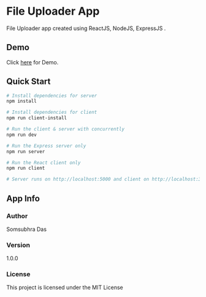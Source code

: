 # File Uploader App

File Uploader app created using ReactJS, NodeJS, ExpressJS .

## Demo

Click [here](https://thawing-meadow-60494.herokuapp.com) for Demo.

## Quick Start

```bash
# Install dependencies for server
npm install

# Install dependencies for client
npm run client-install

# Run the client & server with concurrently
npm run dev

# Run the Express server only
npm run server

# Run the React client only
npm run client

# Server runs on http://localhost:5000 and client on http://localhost:3000
```

## App Info

### Author

Somsubhra Das

### Version

1.0.0

### License

This project is licensed under the MIT License
